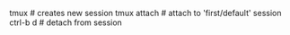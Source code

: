 tmux # creates new session
tmux attach # attach to 'first/default' session
ctrl-b d # detach from session